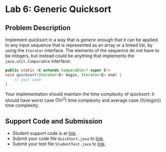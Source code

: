 # Lab 6: Generic Quicksort

## Problem Description

Implement quicksort in a way that is generic enough that it can be
applied to any input sequence that is represented as an array or a
linked list, by using the `Iterator` interface.
The elements of the sequence do not have to be integers,
but instead could be anything that implements the
`java.util.Comparable` interface:

```java
public static <E extends Comparable<? super E>>
void quicksort(Iterator<E> begin, Iterator<E> end) {
    // your code
}
```

Your implementation should maintain the time complexity of quicksort:
it should have worst case $O(n^2)$ time complexity and average case
$O(nlog(n))$ time complexity.

## Support Code and Submission

+ Student support code is at [link](https://github.com/IUDataStructuresCourse/quick-sort-student-support-code).
+ Submit your code file `QuickSort.java` to
  [link](https://autograder.luddy.indiana.edu/web/project/699).
+ Submit your test file `StudentTest.java` to
  [link](https://autograder.luddy.indiana.edu/web/project/709).
